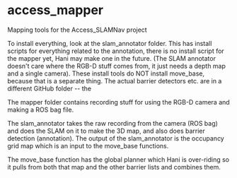 # access_mapper
Mapping tools for the Access_SLAMNav project

To install everything, look at the slam_annotator folder.  This has install scripts for everything related to the annotation, there is no install script for the mapper yet, Hani may make one in the future.  (The SLAM annotator doesn't care where the RGB-D stuff comes from, it just needs a depth map and a single camera).  These install tools do NOT install move_base, because that is a separate thing.  The actual barrier detectors etc. are in a different GitHub folder -- the 

The mapper folder contains recording stuff for using the RGB-D camera and making a ROS bag file.  

The slam_annotator takes the raw recording from the camera (ROS bag) and does the SLAM on it to make the 3D map, and also does barrier detection (annotation).  The output of the slam_annotator is the occupancy grid map which is an input to the move_base functions.

The move_base function has the global planner which Hani is over-riding so it pulls from both that map and the other barrier lists and combines them.
